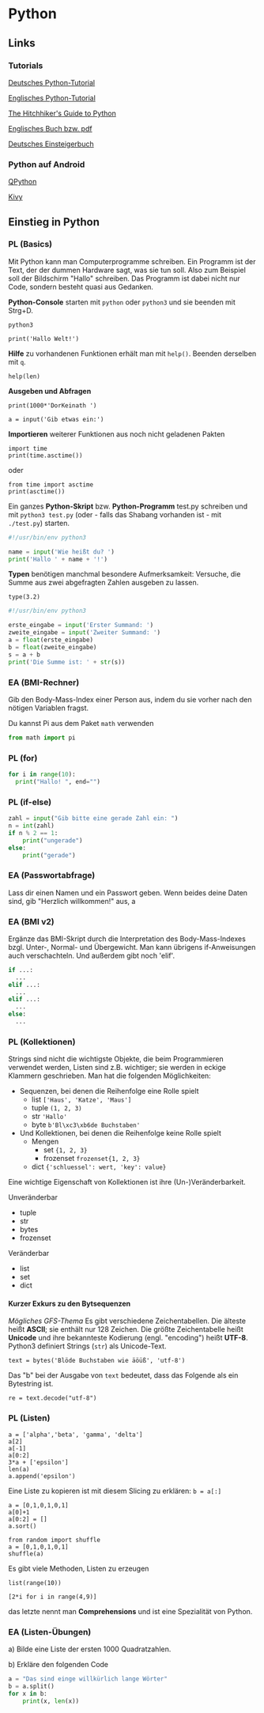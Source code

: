 # Python

## Links

### Tutorials

[Deutsches Python-Tutorial](http://py-tutorial-de.readthedocs.io/de/python-3.3/)

[Englisches Python-Tutorial](https://learnpythonthehardway.org/book/)

[The Hitchhiker's Guide to Python](http://docs.python-guide.org/en/latest/)

[Englisches Buch bzw. pdf](http://greenteapress.com/wp/think-python-2e/)

[Deutsches Einsteigerbuch](https://www.dpunkt.de/buecher/4571/python-kinderleicht%21.html)

### Python auf Android

[QPython](http://qpython.com/)

[Kivy](https://kivy.org/docs/gettingstarted/first_app.html)

## Einstieg in Python

### PL (Basics)

Mit Python kann man Computerprogramme schreiben. Ein Programm ist der Text, der der dummen Hardware sagt, was sie tun soll. Also zum Beispiel soll der Bildschirm "Hallo" schreiben. Das Programm ist dabei nicht nur Code, sondern besteht quasi aus Gedanken.

**Python-Console** starten mit `python` oder `python3` und sie beenden mit Strg+D.

`python3`

`print('Hallo Welt!')`

**Hilfe** zu vorhandenen Funktionen erhält man mit `help()`. Beenden derselben mit `q`.

`help(len)`

**Ausgeben und Abfragen**

`print(1000*'DorKeinath ')`

`a = input('Gib etwas ein:')`


**Importieren** weiterer Funktionen aus noch nicht geladenen Pakten

```
import time
print(time.asctime())
```

oder

```
from time import asctime
print(asctime())
```

Ein ganzes **Python-Skript** bzw. **Python-Programm** test.py schreiben und mit `python3 test.py` (oder - falls das Shabang vorhanden ist - mit `./test.py`) starten.

```python
#!/usr/bin/env python3

name = input('Wie heißt du? ')
print('Hallo ' + name + '!')
```

**Typen** benötigen manchmal besondere Aufmerksamkeit: Versuche, die Summe aus zwei abgefragten Zahlen ausgeben zu lassen.

`type(3.2)`

```python
#!/usr/bin/env python3

erste_eingabe = input('Erster Summand: ')
zweite_eingabe = input('Zweiter Summand: ')
a = float(erste_eingabe)
b = float(zweite_eingabe)
s = a + b
print('Die Summe ist: ' + str(s))
```

### EA (BMI-Rechner)

Gib den Body-Mass-Index einer Person aus, indem du sie vorher nach den nötigen Variablen fragst.

Du kannst Pi aus dem Paket `math` verwenden

```python
from math import pi
```

### PL (for)

```python
for i in range(10):
  print("Hallo! ", end="")
```

### PL (if-else)

```python
zahl = input("Gib bitte eine gerade Zahl ein: ")
n = int(zahl)
if n % 2 == 1:
    print("ungerade")
else:
    print("gerade")
```

### EA (Passwortabfrage)
Lass dir einen Namen und ein Passwort geben. Wenn beides deine Daten sind, gib "Herzlich willkommen!" aus, a

### EA (BMI v2)
Ergänze das BMI-Skript durch die Interpretation des Body-Mass-Indexes bzgl. Unter-, Normal- und Übergewicht. Man kann übrigens if-Anweisungen auch verschachteln. Und außerdem gibt noch 'elif'.

```python
if ...:
  ...
elif ...:
  ...
elif ...:
  ...
else:
  ...
```

### PL (Kollektionen)

Strings sind nicht die wichtigste Objekte, die beim Programmieren verwendet werden, Listen sind z.B. wichtiger; sie werden in eckige Klammern geschrieben. Man hat die folgenden Möglichkeiten:

* Sequenzen, bei denen die Reihenfolge eine Rolle spielt
  + list `['Haus', 'Katze', 'Maus']`
  + tuple `(1, 2, 3)`
  + str `'Hallo'`
  + byte `b'Bl\xc3\xb6de Buchstaben'`
* Und Kollektionen, bei denen die Reihenfolge keine Rolle spielt
  + Mengen
    * set `{1, 2, 3}`
    * frozenset `frozenset{1, 2, 3}`
  + dict `{'schluessel': wert, 'key': value}`

Eine wichtige Eigenschaft von Kollektionen ist ihre (Un-)Veränderbarkeit.

Unveränderbar
 * tuple
 * str
 * bytes
 * frozenset

 Veränderbar
 * list
 * set
 * dict

#### Kurzer Exkurs zu den Bytsequenzen
*Mögliches GFS-Thema*
Es gibt verschiedene Zeichentabellen. Die älteste heißt **ASCII**; sie enthält nur 128 Zeichen. Die größte Zeichentabelle heißt **Unicode** und ihre bekannteste Kodierung (engl. "encoding") heißt **UTF-8**. Python3 definiert Strings (`str`) als Unicode-Text.

`text = bytes('Blöde Buchstaben wie äöüß', 'utf-8')`

Das "b" bei der Ausgabe von `text` bedeutet, dass das Folgende als ein Bytestring ist.

`re = text.decode("utf-8")`

### PL (Listen)

```
a = ['alpha','beta', 'gamma', 'delta']
a[2]
a[-1]
a[0:2]
3*a + ['epsilon']
len(a)
a.append('epsilon')
```

Eine Liste zu kopieren ist mit diesem Slicing zu erklären:
`b = a[:]`

```
a = [0,1,0,1,0,1]
a[0]+1
a[0:2] = []
a.sort()
```

```
from random import shuffle
a = [0,1,0,1,0,1]
shuffle(a)
```

Es gibt viele Methoden, Listen zu erzeugen

`list(range(10))`

`[2*i for i in range(4,9)]`

das letzte nennt man **Comprehensions** und ist eine Spezialität von Python.

### EA (Listen-Übungen)

a) Bilde eine Liste der ersten 1000 Quadratzahlen.

b) Erkläre den folgenden Code

```python
a = "Das sind einge willkürlich lange Wörter"
b = a.split()
for x in b:
    print(x, len(x))
```

<!-- Weiter mit while  und dict (Projekt: Vokabeltrainer)-->

<!-- Später
## Einstieg in Kivy

**Uhrzeit**
-->
